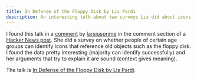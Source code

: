 ```yaml
---
title: In Defense of the Floppy Disk by Lis Pardi
description: An interesting talk about two surveys Lis did about icons and their meanings.
---
```


I found this talk in a [comment](https://news.ycombinator.com/item?id=12164866) by [larsiusprime](https://news.ycombinator.com/user?id=larsiusprime) in the comment section of a [Hacker News post](https://news.ycombinator.com/item?id=12164021). She did a survey on whether people of certain age groups can identify icons that reference old objects such as the floppy disk. I found the data pretty interesting (majority can identify successfully) and her arguments that try to explain it are sound (context gives meaning).

The talk is [In Defense of the Floppy Disk by Lis Pardi](https://www.youtube.com/watch?v=kylikelQBqg).
